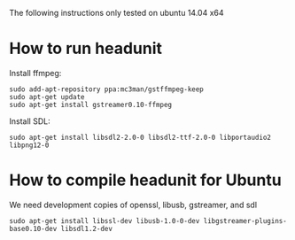 The following instructions only tested on ubuntu 14.04 x64

# How to run headunit
Install ffmpeg:

```
sudo add-apt-repository ppa:mc3man/gstffmpeg-keep
sudo apt-get update
sudo apt-get install gstreamer0.10-ffmpeg
```

Install SDL:

```
sudo apt-get install libsdl2-2.0-0 libsdl2-ttf-2.0-0 libportaudio2 libpng12-0
```

# How to compile headunit for Ubuntu
We need development copies of openssl, libusb, gstreamer, and sdl

```
sudo apt-get install libssl-dev libusb-1.0-0-dev libgstreamer-plugins-base0.10-dev libsdl1.2-dev
```
